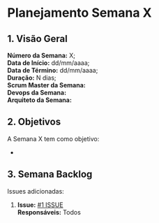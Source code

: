 # Planejamento Semana X

## 1. Visão Geral
**Número da Semana:** X;<br>
**Data de Início:** dd/mm/aaaa;<br>
**Data de Término:** dd/mm/aaaa;<br>
**Duração:** N dias;<br>
**Scrum Master da Semana:** <br>
**Devops da Semana:** <br>
**Arquiteto da Semana:** <br>

## 2. Objetivos
A Semana X tem como objetivo:
- <br>

## 3. Semana Backlog
Issues adicionadas:

1. **Issue:** [#1 ISSUE ](https://github.com/fga-eps-mds/2022-1-PUMA-Doc/issues/1)<br>
**Responsáveis:** Todos<br>